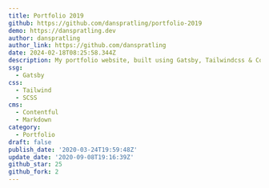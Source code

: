 ```yaml
---
title: Portfolio 2019
github: https://github.com/danspratling/portfolio-2019
demo: https://danspratling.dev
author: danspratling
author_link: https://github.com/danspratling
date: 2024-02-18T08:25:58.344Z
description: My portfolio website, built using Gatsby, Tailwindcss & Contentful
ssg:
  - Gatsby
css:
  - Tailwind
  - SCSS
cms:
  - Contentful
  - Markdown
category:
  - Portfolio
draft: false
publish_date: '2020-03-24T19:59:48Z'
update_date: '2020-09-08T19:16:39Z'
github_star: 25
github_fork: 2
---
```

